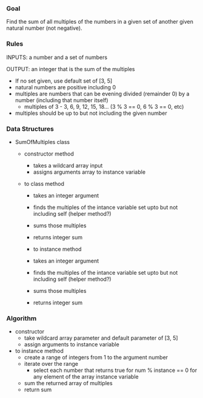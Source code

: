 ### Goal

Find the sum of all multiples of the numbers in a given set of another given natural number (not negative).



### Rules

INPUTS: a number and a set of numbers

OUTPUT: an integer that is the sum of the multiples

- If no set given, use default set of [3, 5]
- natural numbers are positive including 0
- multiples are numbers that can be evening divided (remainder 0) by a number (including that number itself)
  - multiples of 3 - 3, 6, 9, 12, 15, 18... (3  % 3 == 0, 6 % 3 == 0, etc)
- multiples should be up to but not including the given number



### Data Structures

- SumOfMultiples class

  - constructor method

    - takes a wildcard array input
    - assigns arguments array to instance variable

  - to class method

    - takes an integer argument

    - finds the multiples of the intance variable set upto but not including self (helper method?)

    - sums those multiples

    - returns integer sum

      

    - to instance method

    - takes an integer argument
    - finds the multiples of the intance variable set upto but not including self (helper method?)
    - sums those multiples
    - returns integer sum



### Algorithm

- constructor
  - take wildcard array parameter and default parameter of [3, 5]
  - assign arguments to instance variable
- to instance method
  - create a range of integers from 1 to the argument number
  - iterate over the range
    - select each number that returns true for num % instance  == 0 for any element of the array instance variable
  - sum the returned array of multiples
  - return sum

